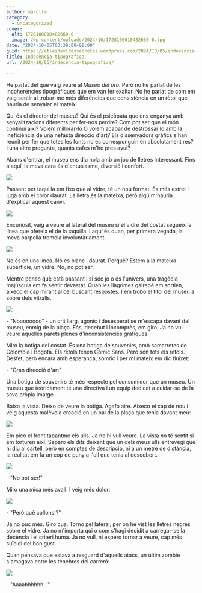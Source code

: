```yaml
---
author: marcllm
category:
  - uncategorized
cover:
  alt: 1728100010482660-0
  image: /wp-content/uploads/2024/10/1728100010482660-0.jpg
date: "2024-10-05T03:39:00+00:00"
guid: https://atlesdevidessecretes.wordpress.com/2024/10/05/indecencia-tipografica/
title: Indecència tipogràfica
url: /2024/10/05/indecencia-tipografica/

---
```

He parlat del que vaig veure al _Museo del oro_. Però no he parlat de les incoherències tipogràfiques que em van fer exaltar. No he parlat de com em vaig sentir al trobar-me més diferències que consistència en un rètol que hauria de senyalar el mateix.

Qui és el director del museu? Qui és el psicòpata que ens enganya amb senyalitzacions diferents per fer-nos perdre? Com pot ser que el món continuï així? Volem millorar-lo O volem acabar de destrossar lo amb la ineficiència de una nefasta direcció d'art? Els dissenyadors gràfics s'han reunit per fer que totes les fonts no es corresponguin en absolutament res? I una altre pregunta, quants cafès m'he pres avui?



Abans d'entrar, el museu ens diu hola amb un joc de lletres interessant. Fins a aquí, la meva cara és d'entusiasme, diversió i confort.

[![](https://blogger.googleusercontent.com/img/a/AVvXsEiBnMUMzPbmOW8BxSS8_Em3E3vLlRyHZSXJT18fWR-KMcHifNyhQ6YKEUji60Tkscal-oL3WOEGbgDcr9oislSzqdkOJQNXvkkyCLCldvt1tK8113eT4RXxkys6sLGfv0fVpgviDizDH8Kd3zfcnZ4_jyQMwMZ5m0RUgAFvy0_uEA5KVVqKaImCBpO0_AQp)](https://blogger.googleusercontent.com/img/a/AVvXsEiBnMUMzPbmOW8BxSS8_Em3E3vLlRyHZSXJT18fWR-KMcHifNyhQ6YKEUji60Tkscal-oL3WOEGbgDcr9oislSzqdkOJQNXvkkyCLCldvt1tK8113eT4RXxkys6sLGfv0fVpgviDizDH8Kd3zfcnZ4_jyQMwMZ5m0RUgAFvy0_uEA5KVVqKaImCBpO0_AQp)



Passant per taquilla em fixo que al vidre, té un nou format. És més estret i juga amb el color daurat. La lletra és la mateixa, però algú m'hauria d'explicar aquest canvi.

[![](https://blogger.googleusercontent.com/img/a/AVvXsEjdmNXeQW4AKM2xJ_WJ3tP4U3yLmMS-0T_MKbankd-unoLIQireZsoMvlxMFLNRjYj1sR6FIckBiZ_szd57ojVaAcU73bMChTylmseULtGxxOKaMGJvj7jePtL4cqmsb_3u_x-QM8eMZDH_7Kpfgo7KmaHt82vRcU7SBDTK5JrLAZ9QUeFd3ZBkNvaKlBUe)](https://blogger.googleusercontent.com/img/a/AVvXsEjdmNXeQW4AKM2xJ_WJ3tP4U3yLmMS-0T_MKbankd-unoLIQireZsoMvlxMFLNRjYj1sR6FIckBiZ_szd57ojVaAcU73bMChTylmseULtGxxOKaMGJvj7jePtL4cqmsb_3u_x-QM8eMZDH_7Kpfgo7KmaHt82vRcU7SBDTK5JrLAZ9QUeFd3ZBkNvaKlBUe)

Encuriosit, vaig a veure al lateral del museu si el vidre del costat segueix la línea que ofereix el de la taquilla. I aquí és quan, per primera vegada, la meva parpella tremola involuntàriament.

[![](https://blogger.googleusercontent.com/img/a/AVvXsEgG0tnN7RmLczX-e4dBduyRtHEVPj6MGSwy93cJhdiK_H7IetUDLVLjTbrNPFJYK1_t-8c6DsxytN9mX-P-KuTZ6AFCDVGbX3mKSt3YLwDD9oEDcEU_5qu2QG9RqCTeYiPflqgieapas40uahSMfVnoHM76tSjPIlCm-c4bmzAfSpau6ppfFkrbV2nOqo6v)](https://blogger.googleusercontent.com/img/a/AVvXsEgG0tnN7RmLczX-e4dBduyRtHEVPj6MGSwy93cJhdiK_H7IetUDLVLjTbrNPFJYK1_t-8c6DsxytN9mX-P-KuTZ6AFCDVGbX3mKSt3YLwDD9oEDcEU_5qu2QG9RqCTeYiPflqgieapas40uahSMfVnoHM76tSjPIlCm-c4bmzAfSpau6ppfFkrbV2nOqo6v)

No és en una línea. No és blanc i daurat. Perquè? Estem a la mateixa superfície, un vidre. No, no pot ser.



Mentre penso què està passant i si sóc jo o és l'univers, una tragèdia majúscula em fa sentir devastat. Quan les llàgrimes gairebé em sortien, aixeco el cap mirant al cel buscant respostes. I em trobo el títol del museu a sobre dels vitralls.

[![](https://blogger.googleusercontent.com/img/a/AVvXsEi50II8O6PQolqikv3EUNwrDzWqC13xaNjJc8e0QZgb_6Q1WoX5qtXpjhG1hFfY0ajcXP9RkO56nek6Qi_zqH0P68hFlB3qxs3jXeUYYsI6R80pN8wA5XOs1Sh5K3sVJXH76edujTqC2k7-6ELSqxDjFyJgYGSYXLEDn04Wa9WlujbhJbRBdvP8V5g55-Cq)](https://blogger.googleusercontent.com/img/a/AVvXsEi50II8O6PQolqikv3EUNwrDzWqC13xaNjJc8e0QZgb_6Q1WoX5qtXpjhG1hFfY0ajcXP9RkO56nek6Qi_zqH0P68hFlB3qxs3jXeUYYsI6R80pN8wA5XOs1Sh5K3sVJXH76edujTqC2k7-6ELSqxDjFyJgYGSYXLEDn04Wa9WlujbhJbRBdvP8V5g55-Cq)



\- "Noooooooo" - un crit llarg, agònic i desesperat se m'escapa davant del museu, enmig de la plaça. Fós, decebut i incomprès, em giro. Ja no vull veure aquelles parets plenes d'inconsistències gràfiques.

Miro la botiga del costat. És una botiga de souvenirs, amb samarretes de Colòmbia i Bogotà. Els rètols tenen Còmic Sans. Però són tots els rètols. Desfet, però encara amb esperança, somric i per mi mateix em dic fluixet:

\- "Gran direcció d'art"

Una botiga de souvenirs té més respecte pel consumidor que un museu. Un museu que teòricament té una directiva i un equip dedicat a cuidar-se de la seva pròpia imatge.



Baixo la vista. Deixo de veure la botiga. Agafo aire. Aixeco el cap de nou i veig aquesta malèvola creació en un pal de la plaça que tenia davant meu:

[![](https://blogger.googleusercontent.com/img/a/AVvXsEiEoDORBr5GkbQKW1WCaaVZw0bB6Adp6kpkNlgNMvUagMVgy20bzsRvv671QX6o58MmxwwVzQ48Sr6F9e7bZbRGpAoj7vBT210JQxHB2fTI_l7WxZ0yiEHMCTt4zeGj01fr5r4gD8mv7oNzdKQvs5fGD8xQxRFumxmWVAZCdqGx5NI42tSFws_ds6F9NaGw)](https://blogger.googleusercontent.com/img/a/AVvXsEiEoDORBr5GkbQKW1WCaaVZw0bB6Adp6kpkNlgNMvUagMVgy20bzsRvv671QX6o58MmxwwVzQ48Sr6F9e7bZbRGpAoj7vBT210JQxHB2fTI_l7WxZ0yiEHMCTt4zeGj01fr5r4gD8mv7oNzdKQvs5fGD8xQxRFumxmWVAZCdqGx5NI42tSFws_ds6F9NaGw)



Em pico el front tapantme els ulls. Ja no hi vull veure. La vista no té sentit si em torturen així. Separo els dits deixant que un dels meus ulls entrevegi que hi diu al cartell, però en comptes de descripció, ni a un metre de distància, la realitat em fa un cop de puny a l'ull que tenia al descobert.

[![](https://blogger.googleusercontent.com/img/a/AVvXsEhlbo71hbNOjYtMSDOjX0uhFQcG7w3vUQIR_VPQ_70qV5QeqSFxqWwttqX5a0ni0FHp6LhQxtgaq9vqzcdT-SrKY2fng39blbN5XoFJbhkhMlaN6DkYYY0y4kHL7rAJoONKaEiyT7FgsjqClC9Qz3pS05_Hx1sbnCLbiV--tn4Yl5QKehEgt5HIUQfa6i8q)](https://blogger.googleusercontent.com/img/a/AVvXsEhlbo71hbNOjYtMSDOjX0uhFQcG7w3vUQIR_VPQ_70qV5QeqSFxqWwttqX5a0ni0FHp6LhQxtgaq9vqzcdT-SrKY2fng39blbN5XoFJbhkhMlaN6DkYYY0y4kHL7rAJoONKaEiyT7FgsjqClC9Qz3pS05_Hx1sbnCLbiV--tn4Yl5QKehEgt5HIUQfa6i8q)



\- "No pot ser!"

Miro una mica més avall. I veig més dolor:

[![](https://blogger.googleusercontent.com/img/a/AVvXsEhqM6t0nMViPQDqKLsE9RCyiH03ZefLntTQrV0QLqnvh2MOzbRHHX3r548NxsMTW6El1vOrsnFGt4aMGYw7uhr9yGxL5n9ZtROUf1s-LxRpTi-RpawgyO9zqcAvNIW8ewoVtiQFyrP4nBoyUCNDDgBebGg-u6bcHmxBpQL3XS8eaECg9QEjS8oJzeoDSse2)](https://blogger.googleusercontent.com/img/a/AVvXsEhqM6t0nMViPQDqKLsE9RCyiH03ZefLntTQrV0QLqnvh2MOzbRHHX3r548NxsMTW6El1vOrsnFGt4aMGYw7uhr9yGxL5n9ZtROUf1s-LxRpTi-RpawgyO9zqcAvNIW8ewoVtiQFyrP4nBoyUCNDDgBebGg-u6bcHmxBpQL3XS8eaECg9QEjS8oJzeoDSse2)



\- "Però què collons!?"



Ja no puc més. Giro cua. Torno pel lateral, per on he vist les lletres negres sobre el vidre. Ja no m'importa qui o com s'hagi decidit a carregar-se la decència i el criteri humà. Ja no vull, ni espero tornar a veure, cap més suïcidi del bon gust.



Quan pensava que estava a resguard d'aquells atacs, un últim zombie s'amagava entre les tenebres del carreró:

[![](https://blogger.googleusercontent.com/img/a/AVvXsEjt6zIJXgFlOo8wA9WWzBlzTmQmWp9xYXH8hUs1CjETjJQ4-jFwhAzBOm9rUIe025hEjs2hKaBmdy0A2Vrdob2ld5dEtFkbgvWxiiKLA-oeSsTDtIE2Ho4ihscnE7a4nJPjyacDlykJi0iiKl0SB0b8eZJfjavIubEZtrpCmsOdAMTsCK61fP6KOTUKa35M)](https://blogger.googleusercontent.com/img/a/AVvXsEjt6zIJXgFlOo8wA9WWzBlzTmQmWp9xYXH8hUs1CjETjJQ4-jFwhAzBOm9rUIe025hEjs2hKaBmdy0A2Vrdob2ld5dEtFkbgvWxiiKLA-oeSsTDtIE2Ho4ihscnE7a4nJPjyacDlykJi0iiKl0SB0b8eZJfjavIubEZtrpCmsOdAMTsCK61fP6KOTUKa35M)

\- "Aaaahhhhhh..."


